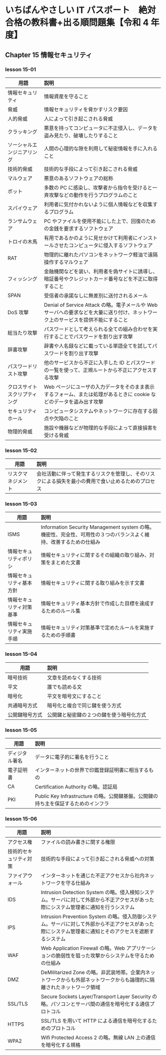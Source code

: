 # いちばんやさしい IT パスポート　絶対合格の教科書+出る順問題集【令和 4 年度】

## Chapter 15 情報セキュリティ

### lesson 15-01

| 用語                         | 説明                                                                                                                             |
| ---------------------------- | :------------------------------------------------------------------------------------------------------------------------------- |
| 情報セキュリティ             | 情報資産を守ること                                                                                                               |
| 脅威                         | 情報セキュリティを脅かすリスク要因                                                                                               |
| 人的脅威                     | 人によって引き起こされる脅威                                                                                                     |
| クラッキング                 | 悪意を持ってコンピュータに不正侵入し、データを盗み見たり、破壊したりすること                                                     |
| ソーシャルエンジニアリング   | 人間の心理的な隙を利用して秘密情報を手に入れること                                                                               |
| 技術的脅威                   | 技術的な手段によって引き起こされる脅威                                                                                           |
| マルウェア                   | 悪意のあるソフトウェアの総称                                                                                                     |
| ボット                       | 多数の PC に感染し、攻撃者から指令を受けると一斉攻撃などの動作を行うプログラムのこと                                             |
| スパイウェア                 | 利用者に気付かれないように個人情報などを収集するプログラム                                                                       |
| ランサムウェア               | PC やファイルを使用不能にした上で、回復のための金銭を要求するソフトウェア                                                        |
| トロイの木馬                 | 有用であるかのように見せかけて利用者にインストールさせたコンピュータに侵入するソフトウェア                                       |
| RAT                          | 物理的に離れたパソコンをネットワーク軽油で遠隔操作するマルウェア                                                                 |
| フィッシング                 | 金融機関などを装い、利用者を偽サイトに誘導し、暗証番号やクレジットカード番号などを不正に取得すること                             |
| SPAN                         | 受信者の承諾なしに無差別に送付されるメール                                                                                       |
| DoS 攻撃                     | Denial of Service Attack の略。電子メールや Web サーバへの要求などを大量に送り付け、ネットワーク上のサービスを提供不能にすること |
| 総当たり攻撃                 | パスワードとして考えられる全ての組み合わせを実行することでパスワードを割り出す攻撃                                               |
| 辞書攻撃                     | 辞書や人名録などに載っている単語全てを試してパスワードを割り出す攻撃                                                             |
| パスワードリスト攻撃         | 他のサービスから不正に入手した ID とパスワードの一覧を使って、正規ルートから不正にアクセスする攻撃                               |
| クロスサイトスクリプティング | Web ページにユーザの入力データをそのまま表示するフォーム、または処理があるときに cookie などのデータを盗み出す攻撃               |
| セキュリティホール           | コンピュータシステムやネットワークに存在する弱点や欠陥のこと                                                                     |
| 物理的脅威                   | 施設や機器などが物理的な手段によって直接損害を受ける脅威                                                                         |

### lesson 15-02

| 用語               | 説明                                                                                               |
| ------------------ | :------------------------------------------------------------------------------------------------- |
| リスクマネジメント | 会社活動に伴って発生するリスクを管理し、そのリスクによる損失を最小の費用で食い止めるためのプロセス |

### lesson 15-03

| 用語                     | 説明                                                                                                              |
| ------------------------ | :---------------------------------------------------------------------------------------------------------------- |
| ISMS                     | Information Security Management system の略。機密性、完全性、可用性の３つのバランスよく維持、改善するための仕組み |
| 情報セキュリティポリシ   | 情報セキュリティに関するその組織の取り組み、対策をまとめた文書                                                    |
| 情報セキュリティ基本方針 | 情報セキュリティに関する取り組みを示す文書                                                                        |
| 情報セキュリティ対策基準 | 情報セキュリティ基本方針で作成した目標を達成するためのルール集                                                    |
| 情報セキュリティ実施手順 | 情報セキュリティ対策基準で定めたルールを実施するための手順書                                                      |

### lesson 15-04

| 用語           | 説明                                     |
| -------------- | :--------------------------------------- |
| 暗号技術       | 文章を読めなくする技術                   |
| 平文           | 誰でも読める文                           |
| 暗号化         | 平文を暗号文にすること                   |
| 共通暗号方式   | 暗号化と複合で同じ鍵を使う方式           |
| 公開鍵暗号方式 | 公開鍵と秘密鍵の２つの鍵を使う暗号化方式 |

### lesson 15-05

| 用語           | 説明                                                                               |
| -------------- | :--------------------------------------------------------------------------------- |
| ディジタル署名 | データに電子的に署名を行うこと                                                     |
| 電子証明書     | インターネットの世界で印鑑登録証明書に相当するもの                                 |
| CA             | Certification Authority の略。認証局                                               |
| PKI            | Public Key Infrastructure の略。公開鍵基盤。公開鍵の持ち主を保証するためのインフラ |

### lesson 15-06

| 用語                   | 説明                                                                                                                                                   |
| ---------------------- | :----------------------------------------------------------------------------------------------------------------------------------------------------- |
| アクセス権             | ファイルの読み書きに関する権限                                                                                                                         |
| 技術的セキュリティ対策 | 技術的な手段によって引き起こされる脅威への対策                                                                                                         |
| ファイアウォール       | インターネットを通じた不正アクセスから社内ネットワークを守る仕組み                                                                                     |
| IDS                    | Intrusion Detection System の略。侵入検知システム。サーバに対して外部から不正アクセスがあった際にシステム管理者に通知を行うシステム                    |
| IPS                    | Intrusion Prevention System の略。侵入防御システム。サーバに対して外部から不正アクセスがあった際にシステム管理者に通知とそのアクセスを遮断するシステム |
| WAF                    | Web Application Firewall の略。Web アプリケーションの脆弱性を狙った攻撃からシステムを守るための仕組み                                                  |
| DMZ                    | DeMilitarized Zone の略。非武装地帯。企業内ネットワークからも外部ネットワークからも論理的に隔離されたネットワーク領域                                  |
| SSL/TLS                | Secure Sockets Layer/Transport Layer Security の略。パソコンとサーバ間の通信を暗号化する通信プロトコル                                                 |
| HTTPS                  | SSL/TLS を用いて HTTP による通信を暗号化するためのプロトコル                                                                                           |
| WPA2                   | Wifi Protected Access 2 の略。無線 LAN 上の通信を暗号化する規格                                                                                        |
